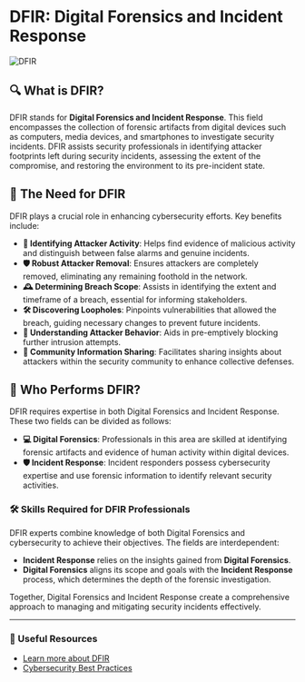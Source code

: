 # DFIR: Digital Forensics and Incident Response

![DFIR](https://www.datocms-assets.com/75231/1721222214-03-digital-forensics-and-incident-response-dfir.png?fm=webp)

## 🔍 What is DFIR?
DFIR stands for **Digital Forensics and Incident Response**. This field encompasses the collection of forensic artifacts from digital devices such as computers, media devices, and smartphones to investigate security incidents. DFIR assists security professionals in identifying attacker footprints left during security incidents, assessing the extent of the compromise, and restoring the environment to its pre-incident state.

## 🚨 The Need for DFIR
DFIR plays a crucial role in enhancing cybersecurity efforts. Key benefits include:

- **🔎 Identifying Attacker Activity**: Helps find evidence of malicious activity and distinguish between false alarms and genuine incidents.
- **🛡️ Robust Attacker Removal**: Ensures attackers are completely removed, eliminating any remaining foothold in the network.
- **🕰️ Determining Breach Scope**: Assists in identifying the extent and timeframe of a breach, essential for informing stakeholders.
- **🛠️ Discovering Loopholes**: Pinpoints vulnerabilities that allowed the breach, guiding necessary changes to prevent future incidents.
- **👀 Understanding Attacker Behavior**: Aids in pre-emptively blocking further intrusion attempts.
- **🤝 Community Information Sharing**: Facilitates sharing insights about attackers within the security community to enhance collective defenses.

## 👥 Who Performs DFIR?
DFIR requires expertise in both Digital Forensics and Incident Response. These two fields can be divided as follows:

- **💻 Digital Forensics**: Professionals in this area are skilled at identifying forensic artifacts and evidence of human activity within digital devices.
- **🛡️ Incident Response**: Incident responders possess cybersecurity expertise and use forensic information to identify relevant security activities.

### 🛠️ Skills Required for DFIR Professionals
DFIR experts combine knowledge of both Digital Forensics and cybersecurity to achieve their objectives. The fields are interdependent:

- **Incident Response** relies on the insights gained from **Digital Forensics**.
- **Digital Forensics** aligns its scope and goals with the **Incident Response** process, which determines the depth of the forensic investigation.

Together, Digital Forensics and Incident Response create a comprehensive approach to managing and mitigating security incidents effectively.

---

### 🔗 Useful Resources
- [Learn more about DFIR](https://thedfirreport.com/)
- [Cybersecurity Best Practices](https://www.cisa.gov/topics/cybersecurity-best-practices)
